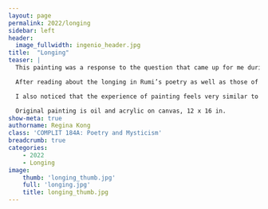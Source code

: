 ```yaml
---
layout: page
permalink: 2022/longing
sidebar: left
header:
  image_fullwidth: ingenio_header.jpg
title:  "Longing"
teaser: | 
  This painting was a response to the question that came up for me during this course: How do we talk about “understanding” mysticism, which by its very nature resists reduction or finite definition? 

  After reading about the longing in Rumi’s poetry as well as those of San Juan de la Cruz and Teresa de Ávila, I decided I wanted to try to think "visually" about this central human state. This was one of the hardest paintings I’ve done so far because it required me to think visually, in a way very different than I do most of my days as a student here. I found myself asking “What does longing look like, through color, composition?”

  I also noticed that the experience of painting feels very similar to what I can grasp so far of mysticism, where the process is just as if not more important than the result, and the knowledge that is revealed through the struggle leads to some significant level of insight.

  Original painting is oil and acrylic on canvas, 12 x 16 in.
show-meta: true
authorname: Regina Kong
class: 'COMPLIT 184A: Poetry and Mysticism'
breadcrumb: true
categories:
    - 2022
    - Longing
image:
    thumb: 'longing_thumb.jpg'
    full: 'longing.jpg'
    title: longing_thumb.jpg
---
```

